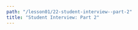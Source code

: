 ```yaml
---
path: "/lesson01/22-student-interview--part-2"
title: "Student Interview: Part 2"
---
```

<youtube id="vjDXHBVjFhU"></youtube>
